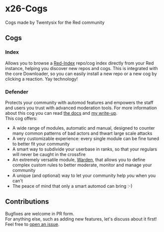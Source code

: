 # x26-Cogs
Cogs made by Twentysix for the Red community

## Cogs
### Index
Allows you to browse a [Red-Index](https://github.com/Cog-Creators/Red-Index/) repo/cog index directly from your Red instance, helping you discover new repos and cogs. This is integrated with the core Downloader, so you can easily install a new repo or a new cog by clicking a reaction. Yay technology!
### Defender
Protects your community with automod features and empowers the staff and users you trust with advanced moderation tools.
For more information about this cog you can read [the docs](https://github.com/Twentysix26/x26-Cogs/wiki/Defender) and [my write-up](https://x26.it/2020/09/06/project-showcase-defender.html).  
This cog offers:  
- A wide range of modules, automatic and manual, designed to counter many common patterns of bad actors and thwart large scale attacks
- A very customizable experience: every single module can be fine tuned to better fit your community
- A smart way to subdivide your userbase in ranks, so that your regulars will never be caught in the crossfire
- An extremely versatile module, [Warden](https://github.com/Twentysix26/x26-Cogs/wiki/Warden), that allows you to define complex custom rules to better moderate, monitor and manage your community
- A unique (and optional) way to let your community help *you* when you can't
- The peace of mind that only a smart automod can bring :-)
## Contributions
Bugfixes are welcome in PR form.  
For anything else, such as adding new features, let's discuss about it first! Feel free to [open an issue](https://github.com/Twentysix26/x26-Cogs/issues/new/choose).
